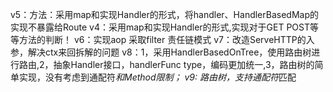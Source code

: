 v5：方法：采用map和实现Handler的形式，将handler、HandlerBasedMap的实现不暴露给Route
v4：采用map和实现Handler的形式,实现对于GET POST等等方法的判断！
v6：实现aop  采取filter  责任链模式
v7：改造ServeHTTP的入参，解决ctx来回拆解的问题
v8：1，采用HandlerBasedOnTree，使用路由树进行路由,2，抽象Handler接口，handlerFunc type，编码更加统一,3，路由树的简单实现，没有考虑到通配符*和Method限制；
v9: 路由树，支持通配符*匹配